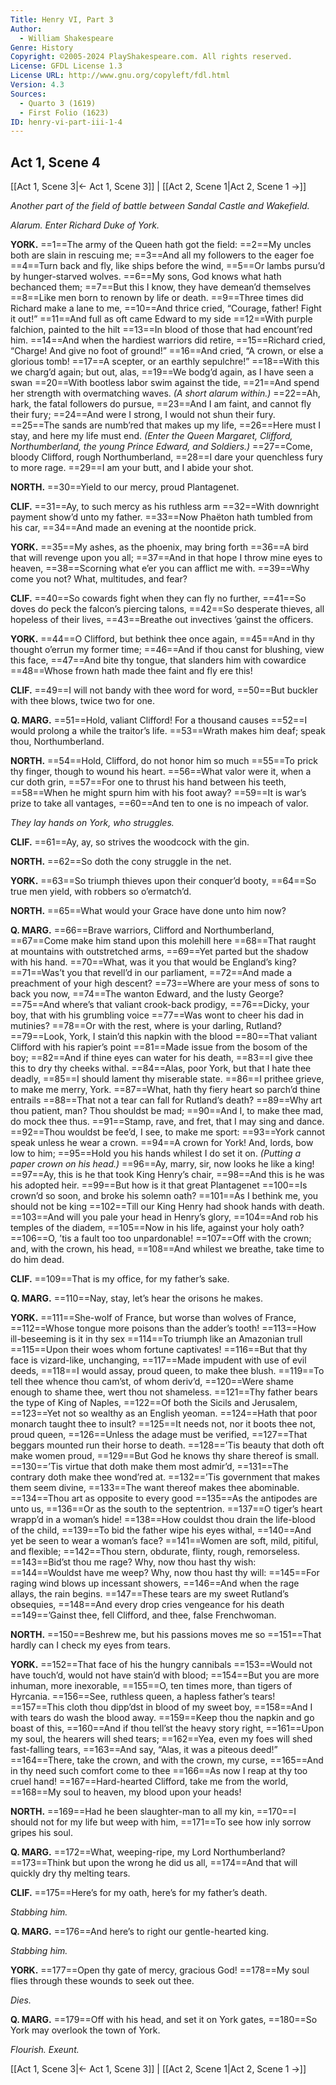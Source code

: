 ```yaml
---
Title: Henry VI, Part 3
Author: 
  - William Shakespeare
Genre: History
Copyright: ©2005-2024 PlayShakespeare.com. All rights reserved.
License: GFDL License 1.3
License URL: http://www.gnu.org/copyleft/fdl.html
Version: 4.3
Sources:
  - Quarto 3 (1619)
  - First Folio (1623)
ID: henry-vi-part-iii-1-4
---
```


## Act 1, Scene 4
[[Act 1, Scene 3|← Act 1, Scene 3]] | [[Act 2, Scene 1|Act 2, Scene 1 →]]

*Another part of the field of battle between Sandal Castle and Wakefield.*

*Alarum. Enter Richard Duke of York.*

**YORK.**
==1==The army of the Queen hath got the field:
==2==My uncles both are slain in rescuing me;
==3==And all my followers to the eager foe
==4==Turn back and fly, like ships before the wind,
==5==Or lambs pursu’d by hunger-starved wolves.
==6==My sons, God knows what hath bechanced them;
==7==But this I know, they have demean’d themselves
==8==Like men born to renown by life or death.
==9==Three times did Richard make a lane to me,
==10==And thrice cried, “Courage, father! Fight it out!”
==11==And full as oft came Edward to my side
==12==With purple falchion, painted to the hilt
==13==In blood of those that had encount’red him.
==14==And when the hardiest warriors did retire,
==15==Richard cried, “Charge! And give no foot of ground!”
==16==And cried, “A crown, or else a glorious tomb!
==17==A scepter, or an earthly sepulchre!”
==18==With this we charg’d again; but out, alas,
==19==We bodg’d again, as I have seen a swan
==20==With bootless labor swim against the tide,
==21==And spend her strength with overmatching waves.
*(A short alarum within.)*
==22==Ah, hark, the fatal followers do pursue,
==23==And I am faint, and cannot fly their fury;
==24==And were I strong, I would not shun their fury.
==25==The sands are numb’red that makes up my life,
==26==Here must I stay, and here my life must end.
*(Enter the Queen Margaret, Clifford, Northumberland, the young Prince Edward, and Soldiers.)*
==27==Come, bloody Clifford, rough Northumberland,
==28==I dare your quenchless fury to more rage.
==29==I am your butt, and I abide your shot.

**NORTH.**
==30==Yield to our mercy, proud Plantagenet.

**CLIF.**
==31==Ay, to such mercy as his ruthless arm
==32==With downright payment show’d unto my father.
==33==Now Phaëton hath tumbled from his car,
==34==And made an evening at the noontide prick.

**YORK.**
==35==My ashes, as the phoenix, may bring forth
==36==A bird that will revenge upon you all;
==37==And in that hope I throw mine eyes to heaven,
==38==Scorning what e’er you can afflict me with.
==39==Why come you not? What, multitudes, and fear?

**CLIF.**
==40==So cowards fight when they can fly no further,
==41==So doves do peck the falcon’s piercing talons,
==42==So desperate thieves, all hopeless of their lives,
==43==Breathe out invectives ’gainst the officers.

**YORK.**
==44==O Clifford, but bethink thee once again,
==45==And in thy thought o’errun my former time;
==46==And if thou canst for blushing, view this face,
==47==And bite thy tongue, that slanders him with cowardice
==48==Whose frown hath made thee faint and fly ere this!

**CLIF.**
==49==I will not bandy with thee word for word,
==50==But buckler with thee blows, twice two for one.

**Q. MARG.**
==51==Hold, valiant Clifford! For a thousand causes
==52==I would prolong a while the traitor’s life.
==53==Wrath makes him deaf; speak thou, Northumberland.

**NORTH.**
==54==Hold, Clifford, do not honor him so much
==55==To prick thy finger, though to wound his heart.
==56==What valor were it, when a cur doth grin,
==57==For one to thrust his hand between his teeth,
==58==When he might spurn him with his foot away?
==59==It is war’s prize to take all vantages,
==60==And ten to one is no impeach of valor.

*They lay hands on York, who struggles.*

**CLIF.**
==61==Ay, ay, so strives the woodcock with the gin.

**NORTH.**
==62==So doth the cony struggle in the net.

**YORK.**
==63==So triumph thieves upon their conquer’d booty,
==64==So true men yield, with robbers so o’ermatch’d.

**NORTH.**
==65==What would your Grace have done unto him now?

**Q. MARG.**
==66==Brave warriors, Clifford and Northumberland,
==67==Come make him stand upon this molehill here
==68==That raught at mountains with outstretched arms,
==69==Yet parted but the shadow with his hand.
==70==What, was it you that would be England’s king?
==71==Was’t you that revell’d in our parliament,
==72==And made a preachment of your high descent?
==73==Where are your mess of sons to back you now,
==74==The wanton Edward, and the lusty George?
==75==And where’s that valiant crook-back prodigy,
==76==Dicky, your boy, that with his grumbling voice
==77==Was wont to cheer his dad in mutinies?
==78==Or with the rest, where is your darling, Rutland?
==79==Look, York, I stain’d this napkin with the blood
==80==That valiant Clifford with his rapier’s point
==81==Made issue from the bosom of the boy;
==82==And if thine eyes can water for his death,
==83==I give thee this to dry thy cheeks withal.
==84==Alas, poor York, but that I hate thee deadly,
==85==I should lament thy miserable state.
==86==I prithee grieve, to make me merry, York.
==87==What, hath thy fiery heart so parch’d thine entrails
==88==That not a tear can fall for Rutland’s death?
==89==Why art thou patient, man? Thou shouldst be mad;
==90==And I, to make thee mad, do mock thee thus.
==91==Stamp, rave, and fret, that I may sing and dance.
==92==Thou wouldst be fee’d, I see, to make me sport:
==93==York cannot speak unless he wear a crown.
==94==A crown for York! And, lords, bow low to him;
==95==Hold you his hands whilest I do set it on.
*(Putting a paper crown on his head.)*
==96==Ay, marry, sir, now looks he like a king!
==97==Ay, this is he that took King Henry’s chair,
==98==And this is he was his adopted heir.
==99==But how is it that great Plantagenet
==100==Is crown’d so soon, and broke his solemn oath?
==101==As I bethink me, you should not be king
==102==Till our King Henry had shook hands with death.
==103==And will you pale your head in Henry’s glory,
==104==And rob his temples of the diadem,
==105==Now in his life, against your holy oath?
==106==O, ’tis a fault too too unpardonable!
==107==Off with the crown; and, with the crown, his head,
==108==And whilest we breathe, take time to do him dead.

**CLIF.**
==109==That is my office, for my father’s sake.

**Q. MARG.**
==110==Nay, stay, let’s hear the orisons he makes.

**YORK.**
==111==She-wolf of France, but worse than wolves of France,
==112==Whose tongue more poisons than the adder’s tooth!
==113==How ill-beseeming is it in thy sex
==114==To triumph like an Amazonian trull
==115==Upon their woes whom fortune captivates!
==116==But that thy face is vizard-like, unchanging,
==117==Made impudent with use of evil deeds,
==118==I would assay, proud queen, to make thee blush.
==119==To tell thee whence thou cam’st, of whom deriv’d,
==120==Were shame enough to shame thee, wert thou not shameless.
==121==Thy father bears the type of King of Naples,
==122==Of both the Sicils and Jerusalem,
==123==Yet not so wealthy as an English yeoman.
==124==Hath that poor monarch taught thee to insult?
==125==It needs not, nor it boots thee not, proud queen,
==126==Unless the adage must be verified,
==127==That beggars mounted run their horse to death.
==128==’Tis beauty that doth oft make women proud,
==129==But God he knows thy share thereof is small.
==130==’Tis virtue that doth make them most admir’d,
==131==The contrary doth make thee wond’red at.
==132==’Tis government that makes them seem divine,
==133==The want thereof makes thee abominable.
==134==Thou art as opposite to every good
==135==As the antipodes are unto us,
==136==Or as the south to the septentrion.
==137==O tiger’s heart wrapp’d in a woman’s hide!
==138==How couldst thou drain the life-blood of the child,
==139==To bid the father wipe his eyes withal,
==140==And yet be seen to wear a woman’s face?
==141==Women are soft, mild, pitiful, and flexible;
==142==Thou stern, obdurate, flinty, rough, remorseless.
==143==Bid’st thou me rage? Why, now thou hast thy wish:
==144==Wouldst have me weep? Why, now thou hast thy will:
==145==For raging wind blows up incessant showers,
==146==And when the rage allays, the rain begins.
==147==These tears are my sweet Rutland’s obsequies,
==148==And every drop cries vengeance for his death
==149==’Gainst thee, fell Clifford, and thee, false Frenchwoman.

**NORTH.**
==150==Beshrew me, but his passions moves me so
==151==That hardly can I check my eyes from tears.

**YORK.**
==152==That face of his the hungry cannibals
==153==Would not have touch’d, would not have stain’d with blood;
==154==But you are more inhuman, more inexorable,
==155==O, ten times more, than tigers of Hyrcania.
==156==See, ruthless queen, a hapless father’s tears!
==157==This cloth thou dipp’dst in blood of my sweet boy,
==158==And I with tears do wash the blood away.
==159==Keep thou the napkin and go boast of this,
==160==And if thou tell’st the heavy story right,
==161==Upon my soul, the hearers will shed tears;
==162==Yea, even my foes will shed fast-falling tears,
==163==And say, “Alas, it was a piteous deed!”
==164==There, take the crown, and with the crown, my curse,
==165==And in thy need such comfort come to thee
==166==As now I reap at thy too cruel hand!
==167==Hard-hearted Clifford, take me from the world,
==168==My soul to heaven, my blood upon your heads!

**NORTH.**
==169==Had he been slaughter-man to all my kin,
==170==I should not for my life but weep with him,
==171==To see how inly sorrow gripes his soul.

**Q. MARG.**
==172==What, weeping-ripe, my Lord Northumberland?
==173==Think but upon the wrong he did us all,
==174==And that will quickly dry thy melting tears.

**CLIF.**
==175==Here’s for my oath, here’s for my father’s death.

*Stabbing him.*

**Q. MARG.**
==176==And here’s to right our gentle-hearted king.

*Stabbing him.*

**YORK.**
==177==Open thy gate of mercy, gracious God!
==178==My soul flies through these wounds to seek out thee.

*Dies.*

**Q. MARG.**
==179==Off with his head, and set it on York gates,
==180==So York may overlook the town of York.

*Flourish. Exeunt.*

[[Act 1, Scene 3|← Act 1, Scene 3]] | [[Act 2, Scene 1|Act 2, Scene 1 →]]